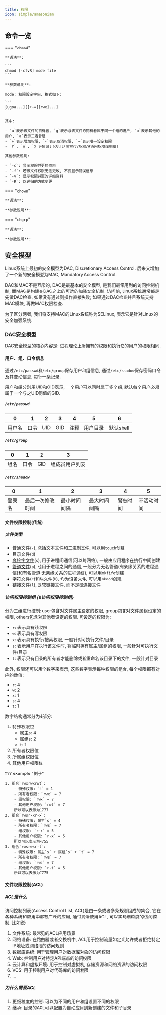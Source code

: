 ```yaml
---
title: 权限
icon: simple/amazoniam
---
```


## 命令一览

=== "`chmod`"

    **语法**:

    ```
    chmod [-cfvR] mode file
    ```

    **参数说明**:

    mode: 权限设定字串, 格式如下: 

    ```
    [ugoa...][[+-=][rwx]...]
    ```

    其中: 

    - `u`表示该文件的拥有者, `g`表示与该文件的拥有者属于同一个组的用户, `o`表示其他的用户, `a`表示三者皆是
    - `+`表示增加权限, `-`表示取消权限, `=`表示唯一设定权限
    - `r`, `w`, `x`详情见[下方](/命令行/权限/#访问权限控制组)

    其他参数说明: 

    - `-c`: 显示权限并更的资料
    - `-f`: 若该文件权限无法更改, 不要显示错误信息
    - `-v`: 显示权限并更的详细资料
    - `-R`: 以递归的方式变更

=== "`chown`"

    **语法**:

    **参数说明**:

=== "`chgrp`"

    **语法**:

    **参数说明**:

## 安全模型

Linux系统上最初的安全模型为DAC, Discretionary Access Control. 后来又增加了一个新的安全模型为MAC, Mandatory Access Control. 

DAC和MAC不是互斥的, DAC是最基本的安全模型, 是我们最常用到的访问控制机制, 而MAC是构建在DAC之上的可选的加强安全机制. 访问前, Linux系统通常都是先做DAC检查, 如果没有通过则操作直接失败; 如果通过DAC检查并且系统支持MAC模块, 再做MAC权限检查.

为了区分两者, 我们将支持MAC的Linux系统称为SELinux, 表示它是针对Linux的安全加强系统. 

### DAC安全模型

DAC安全模型的核心内容是: 进程理论上所拥有的权限和执行它的用户的权限相同. 

#### 用户、组、口令信息

通过`/etc/passwd`和`/etc/group`保存用户和组信息, 通过`/etc/shadow`保存密码口令及其变动信息, 每行一条记录. 

用户和组分别用UID和GID表示, 一个用户可以同时属于多个组, 默认每个用户必须属于一个与之UID同值的GID. 

##### `/etc/passwd`

|0|1|2|3|4|5|6|
|-|-|-|-|-|-|-|
|用户名|口令|UID|GID|注释|用户目录|默认shell|

##### `/etc/group`

|0|1|2|3|
|-|-|-|-|
|组名|口令|GID|组成员用户列表|

##### `/etc/shadow`

|0|1|2|3|4|5|
|-|-|-|-|-|-|
|登录名|最后一次修改时间|最小时间间隔|最大时间间隔|警告时间|不活动时间|

#### 文件权限控制(传统)

##### 文件类型

- 普通文件(`-`), 包括文本文件和二进制文件, 可以用`touch`创建
- 目录文件(`d`)
- [套接字文件](https://zh.wikipedia.org/zh-hans/%E7%B6%B2%E8%B7%AF%E6%8F%92%E5%BA%A7)(`s`), 用于进程间通信(可以跨网络), 一般由应用程序在执行中间创建
- [管道文件](https://blog.csdn.net/shui2104/article/details/121954184)(`p`), 也用于进程之间的通信, 一般分为无名管道(有亲缘关系的进程通信)和有名管道(无亲缘关系的进程通信), 可以用`mkfifo`创建
- 字符文件(`c`)和块文件(`b`), 均为设备文件, 可以用`mknod`创建
- 链接文件(`l`), 是软链接文件, 而不是硬连接文件

##### 访问权限控制组 {#访问权限控制组}

分为三组进行控制: user包含对文件属主设定的权限, group包含对文件属组设定的权限, others包含对其他者设定的权限. 可设定的权限为: 

- `r`: 表示具有读权限
- `w`: 表示具有写权限
- `x`: 表示具有执行/搜索权限, 一般针对可执行文件/目录
- `s`: 表示用户在执行该文件时, 将临时拥有属主/属组的权限, 一般针对可执行文件/目录
- `t`: 表示只有目录的所有者才能删除或者重命名该目录下的文件, 一般针对目录

此外, 权限还可以用个数字来表示, 这些数字表示每种权限的组合, 每个权限都有对应的数值:

- `r`: 4
- `w`: 2
- `x`: 1
- `s`: 4
- `t`: 1

数字结构通常分为4部分:

1. 特殊权限位
    - 属主`s`: 4
    - 属组`s`: 2
    - `t`: 1
2. 所有者权限位
3. 所属组权限位
4. 其他用户权限位

??? example "例子"

    1. 组合`rwxrwxrwt`: 
        - 特殊权限: `t` = 1
        - 所有者权限: `rwx` = 7
        - 组权限: `rwx` = 7
        - 其他用户权限: `rwt` = 7
        所以可以表示为1777
    2. 组合`rwsr-xr-x`: 
        - 特殊权限: 属主`s` = 4
        - 所有者权限: `rws` = 7
        - 组权限: `r-x` = 5
        - 其他用户权限: `r-x` = 5
        所以可以表示为4755
    3. 组合`rwsrwsr-t`: 
        - 特殊权限: 属主`s` + 属组`s` + `t` = 7
        - 所有者权限: `rws` = 7
        - 组权限: `rws` = 7
        - 其他用户权限: `r-t` = 5
        所以可以表示为7775

#### 文件权限控制(ACL)

##### ACL是什么

访问控制列表(Access Control List, ACL)是由一条或者多条规则组成的集合, 它在各种系统和应用中都有广泛的应用, 通过灵活使用ACL, 可以实现细粒度的访问控制, 比如说:

1. 文件系统: 最常见的ACL应用场景
2. 网络设备: 在路由器或者交换机中, ACL用于控制流量如定义允许或者拒绝特定IP地址或网络段的访问规则
3. 数据库系统: 用于管理用户对数据库对象的访问权限
4. Web: 控制用户对特定API端点的访问权限
5. 云计算和虚拟环境: 用于控制对虚拟机, 存储资源和网络资源的访问权限
6. VCS: 用于控制用户对代码库的访问权限
7. ...

##### 为什么需要ACL

1. 更细粒度的控制: 可以为不同的用户和组设置不同的权限
2. 继承: 目录的ACL可以配置为自动应用到新创建的文件和子目录

[^1]: Jang, M., & Orsaria, A. (2016). RHCSA/RHCE Red Hat Linux Certification Study Guide, Seventh Edition (7th edition). McGraw Hill.
[^2]: "262588213843476". (n.d.). Linux权限控制的基本原理. Gist. Retrieved June 9, 2024, from https://gist.github.com/baymaxium/45ad3b68bcd392c3c3feebf935f1618f
[^3]: Linux chmod 命令 | 菜鸟教程. (n.d.). Retrieved June 11, 2024, from https://www.runoob.com/linux/linux-comm-chmod.html